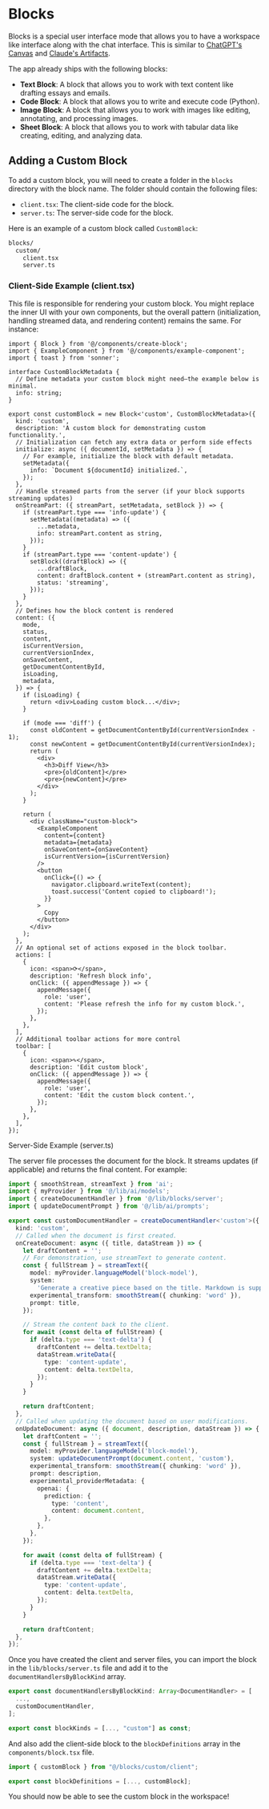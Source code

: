 # Blocks

Blocks is a special user interface mode that allows you to have a workspace like interface along with the chat interface. This is similar to [ChatGPT's Canvas](https://openai.com/index/introducing-canvas) and [Claude's Artifacts](https://www.anthropic.com/news/artifacts).

The app already ships with the following blocks:

- **Text Block**: A block that allows you to work with text content like drafting essays and emails.
- **Code Block**: A block that allows you to write and execute code (Python).
- **Image Block**: A block that allows you to work with images like editing, annotating, and processing images.
- **Sheet Block**: A block that allows you to work with tabular data like creating, editing, and analyzing data.

## Adding a Custom Block

To add a custom block, you will need to create a folder in the `blocks` directory with the block name. The folder should contain the following files:

- `client.tsx`: The client-side code for the block.
- `server.ts`: The server-side code for the block.

Here is an example of a custom block called `CustomBlock`:

```bash
blocks/
  custom/
    client.tsx
    server.ts
```

### Client-Side Example (client.tsx)

This file is responsible for rendering your custom block. You might replace the inner UI with your own components, but the overall pattern (initialization, handling streamed data, and rendering content) remains the same. For instance:

```tsx
import { Block } from '@/components/create-block';
import { ExampleComponent } from '@/components/example-component';
import { toast } from 'sonner';

interface CustomBlockMetadata {
  // Define metadata your custom block might need—the example below is minimal.
  info: string;
}

export const customBlock = new Block<'custom', CustomBlockMetadata>({
  kind: 'custom',
  description: 'A custom block for demonstrating custom functionality.',
  // Initialization can fetch any extra data or perform side effects
  initialize: async ({ documentId, setMetadata }) => {
    // For example, initialize the block with default metadata.
    setMetadata({
      info: `Document ${documentId} initialized.`,
    });
  },
  // Handle streamed parts from the server (if your block supports streaming updates)
  onStreamPart: ({ streamPart, setMetadata, setBlock }) => {
    if (streamPart.type === 'info-update') {
      setMetadata((metadata) => ({
        ...metadata,
        info: streamPart.content as string,
      }));
    }
    if (streamPart.type === 'content-update') {
      setBlock((draftBlock) => ({
        ...draftBlock,
        content: draftBlock.content + (streamPart.content as string),
        status: 'streaming',
      }));
    }
  },
  // Defines how the block content is rendered
  content: ({
    mode,
    status,
    content,
    isCurrentVersion,
    currentVersionIndex,
    onSaveContent,
    getDocumentContentById,
    isLoading,
    metadata,
  }) => {
    if (isLoading) {
      return <div>Loading custom block...</div>;
    }

    if (mode === 'diff') {
      const oldContent = getDocumentContentById(currentVersionIndex - 1);
      const newContent = getDocumentContentById(currentVersionIndex);
      return (
        <div>
          <h3>Diff View</h3>
          <pre>{oldContent}</pre>
          <pre>{newContent}</pre>
        </div>
      );
    }

    return (
      <div className="custom-block">
        <ExampleComponent
          content={content}
          metadata={metadata}
          onSaveContent={onSaveContent}
          isCurrentVersion={isCurrentVersion}
        />
        <button
          onClick={() => {
            navigator.clipboard.writeText(content);
            toast.success('Content copied to clipboard!');
          }}
        >
          Copy
        </button>
      </div>
    );
  },
  // An optional set of actions exposed in the block toolbar.
  actions: [
    {
      icon: <span>⟳</span>,
      description: 'Refresh block info',
      onClick: ({ appendMessage }) => {
        appendMessage({
          role: 'user',
          content: 'Please refresh the info for my custom block.',
        });
      },
    },
  ],
  // Additional toolbar actions for more control
  toolbar: [
    {
      icon: <span>✎</span>,
      description: 'Edit custom block',
      onClick: ({ appendMessage }) => {
        appendMessage({
          role: 'user',
          content: 'Edit the custom block content.',
        });
      },
    },
  ],
});
```

Server-Side Example (server.ts)

The server file processes the document for the block. It streams updates (if applicable) and returns the final content. For example:

```ts
import { smoothStream, streamText } from 'ai';
import { myProvider } from '@/lib/ai/models';
import { createDocumentHandler } from '@/lib/blocks/server';
import { updateDocumentPrompt } from '@/lib/ai/prompts';

export const customDocumentHandler = createDocumentHandler<'custom'>({
  kind: 'custom',
  // Called when the document is first created.
  onCreateDocument: async ({ title, dataStream }) => {
    let draftContent = '';
    // For demonstration, use streamText to generate content.
    const { fullStream } = streamText({
      model: myProvider.languageModel('block-model'),
      system:
        'Generate a creative piece based on the title. Markdown is supported.',
      experimental_transform: smoothStream({ chunking: 'word' }),
      prompt: title,
    });

    // Stream the content back to the client.
    for await (const delta of fullStream) {
      if (delta.type === 'text-delta') {
        draftContent += delta.textDelta;
        dataStream.writeData({
          type: 'content-update',
          content: delta.textDelta,
        });
      }
    }

    return draftContent;
  },
  // Called when updating the document based on user modifications.
  onUpdateDocument: async ({ document, description, dataStream }) => {
    let draftContent = '';
    const { fullStream } = streamText({
      model: myProvider.languageModel('block-model'),
      system: updateDocumentPrompt(document.content, 'custom'),
      experimental_transform: smoothStream({ chunking: 'word' }),
      prompt: description,
      experimental_providerMetadata: {
        openai: {
          prediction: {
            type: 'content',
            content: document.content,
          },
        },
      },
    });

    for await (const delta of fullStream) {
      if (delta.type === 'text-delta') {
        draftContent += delta.textDelta;
        dataStream.writeData({
          type: 'content-update',
          content: delta.textDelta,
        });
      }
    }

    return draftContent;
  },
});
```

Once you have created the client and server files, you can import the block in the `lib/blocks/server.ts` file and add it to the `documentHandlersByBlockKind` array.

```ts
export const documentHandlersByBlockKind: Array<DocumentHandler> = [
  ...,
  customDocumentHandler,
];

export const blockKinds = [..., "custom"] as const;
```

And also add the client-side block to the `blockDefinitions` array in the `components/block.tsx` file.

```ts
import { customBlock } from "@/blocks/custom/client";

export const blockDefinitions = [..., customBlock];
```

You should now be able to see the custom block in the workspace!
